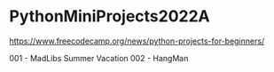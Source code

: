 # PythonMiniProjects2022A

https://www.freecodecamp.org/news/python-projects-for-beginners/ 

001 - MadLibs Summer Vacation
002 - HangMan
